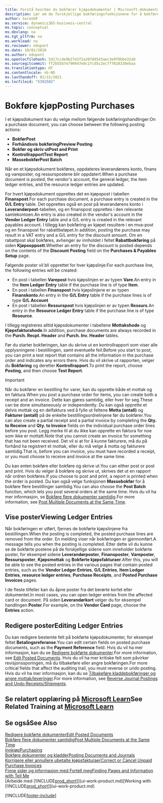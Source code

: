 ```yaml
---
title: Forstå hvordan du bokfører kjøpsdokumenter | Microsoft-dokumentasjon
description: Lær om de forskjellige bokføringsfunksjonene for å bokføre kjøpsdokumenter og hvordan du kan oppdatere bokførte dokumenter.
author: SorenGP
ms.service: dynamics365-business-central
ms.topic: conceptual
ms.devlang: na
ms.tgt_pltfrm: na
ms.workload: na
ms.reviewer: edupont
ms.date: 10/01/2020
ms.author: edupont
ms.openlocfilehash: 5d17cc4e9b27e5f2a20fd9543aec3e9f8bbe32a0
ms.sourcegitcommit: ff2b55b7e790447e0c1fcd5c2ec7f7610338ebaa
ms.translationtype: HT
ms.contentlocale: nb-NO
ms.lasthandoff: 02/15/2021
ms.locfileid: "5392502"
---
```

# <a name="posting-purchases"></a><span data-ttu-id="bd007-103">Bokføre kjøp</span><span class="sxs-lookup"><span data-stu-id="bd007-103">Posting Purchases</span></span>
<span data-ttu-id="bd007-104">I et kjøpsdokument kan du velge mellom følgende bokføringshandlinger:</span><span class="sxs-lookup"><span data-stu-id="bd007-104">On a purchase document, you can choose between the following posting actions:</span></span>

* <span data-ttu-id="bd007-105">**Bokfør**</span><span class="sxs-lookup"><span data-stu-id="bd007-105">**Post**</span></span>
* <span data-ttu-id="bd007-106">**Forhåndsvis bokføring**</span><span class="sxs-lookup"><span data-stu-id="bd007-106">**Preview Posting**</span></span>
* <span data-ttu-id="bd007-107">**Bokfør og skriv ut**</span><span class="sxs-lookup"><span data-stu-id="bd007-107">**Post and Print**</span></span>
* <span data-ttu-id="bd007-108">**Kontrollrapport**</span><span class="sxs-lookup"><span data-stu-id="bd007-108">**Test Report**</span></span>
* <span data-ttu-id="bd007-109">**Massebokfør**</span><span class="sxs-lookup"><span data-stu-id="bd007-109">**Post Batch**</span></span>

<span data-ttu-id="bd007-110">Når en et kjøpsdokument bokføres, oppdateres leverandørens konto, finans og vareposter, og ressurspostene blir oppdatert.</span><span class="sxs-lookup"><span data-stu-id="bd007-110">When a purchase document is posted, the vendor's account, the general ledger, the item ledger entries, and the resource ledger entries  are updated.</span></span>

<span data-ttu-id="bd007-111">For hvert kjøpsdokument opprettes det en kjøpspost i tabellen **Finanspost**.</span><span class="sxs-lookup"><span data-stu-id="bd007-111">For each purchase document, a purchase entry is created in the **G/L Entry** table.</span></span> <span data-ttu-id="bd007-112">Det opprettes også en post på leverandørens konto i **Leverandørpost**-tabellen, og en finanspost opprettes i den relevante samlekontoen.</span><span class="sxs-lookup"><span data-stu-id="bd007-112">An entry is also created in the vendor's account in the **Vendor Ledger Entry** table and a G/L entry is created in the relevant payables account.</span></span> <span data-ttu-id="bd007-113">I tillegg kan bokføring av kjøpet resultere i en mva-post og en finanspost for rabattbeløpet.</span><span class="sxs-lookup"><span data-stu-id="bd007-113">In addition, posting the purchase may result in a VAT entry and a G/L entry for the discount amount.</span></span> <span data-ttu-id="bd007-114">Om en rabattpost skal bokføres, avhenger av innholdet i feltet  **Rabattbokføring** på siden **Kjøpsoppsett**.</span><span class="sxs-lookup"><span data-stu-id="bd007-114">Whether an entry for the discount is posted depends on the contents of the **Discount Posting** field on the **Purchases & Payables Setup** page.</span></span>

<span data-ttu-id="bd007-115">Følgende poster vil bli opprettet for hver kjøpslinje:</span><span class="sxs-lookup"><span data-stu-id="bd007-115">For each purchase line, the following entries will be created:</span></span>
- <span data-ttu-id="bd007-116">En post i tabellen **Varepost** hvis kjøpslinjen er av typen **Vare**.</span><span class="sxs-lookup"><span data-stu-id="bd007-116">An entry in the **Item Ledger Entry** table if the purchase line is of type **Item**.</span></span>
- <span data-ttu-id="bd007-117">En post i tabellen **Finanspost** hvis kjøpslinjene er av typen **Finanskonto**.</span><span class="sxs-lookup"><span data-stu-id="bd007-117">An entry in the **G/L Entry** table if the purchase lines is of type **G/L Account**</span></span>
- <span data-ttu-id="bd007-118">En post i tabellen **Ressurspost** hvis kjøpslinjen er av typen **Ressurs**.</span><span class="sxs-lookup"><span data-stu-id="bd007-118">An entry in the **Resource Ledger Entry** table if the purchase line is of type **Resource**.</span></span>

<span data-ttu-id="bd007-119">I tillegg registreres alltid kjøpsdokumenter i tabellene **Mottakshode** og **Kjøpsfakturahode**.</span><span class="sxs-lookup"><span data-stu-id="bd007-119">In addition, purchase documents are always recorded in the **Purch. Recpt. Header** and **Purch. Inv. Header** tables.</span></span>

<span data-ttu-id="bd007-120">Før du starter bokføringen, kan du skrive ut en kontrollrapport som viser alle opplysningene i bestillingen, samt eventuelle feil.</span><span class="sxs-lookup"><span data-stu-id="bd007-120">Before you start to post, you can print a test report that contains all the information in the purchase order and indicates any errors there.</span></span> <span data-ttu-id="bd007-121">Hvis du vil skrive ut rapporten, velger du **Bokføring** og deretter **Kontrollrapport**.</span><span class="sxs-lookup"><span data-stu-id="bd007-121">To print the report, choose **Posting**, and then choose **Test Report**.</span></span>

> [!IMPORTANT]  
>   <span data-ttu-id="bd007-122">Når du bokfører en bestilling for varer, kan du opprette både et mottak og en faktura.</span><span class="sxs-lookup"><span data-stu-id="bd007-122">When you post a purchase order for items, you can create both a receipt and an invoice.</span></span> <span data-ttu-id="bd007-123">Dette kan gjøres samtidig, eller hver for seg.</span><span class="sxs-lookup"><span data-stu-id="bd007-123">These can be done simultaneously or independently.</span></span> <span data-ttu-id="bd007-124">Du kan også opprette et delvis mottak og en delfaktura ved å fylle ut feltene **Motta (antall)** og **Fakturer (antall)** på de enkelte bestillingsordrelinjene før du bokfører.</span><span class="sxs-lookup"><span data-stu-id="bd007-124">You can also create a partial receipt and a partial invoice by completing the **Qty. to Receive** and **Qty. to Invoice** fields on the individual purchase order lines before you post.</span></span> <span data-ttu-id="bd007-125">Legg merke til at du ikke kan opprette en faktura for noe som ikke er mottatt.</span><span class="sxs-lookup"><span data-stu-id="bd007-125">Note that you cannot create an invoice for something that has not been received.</span></span> <span data-ttu-id="bd007-126">Det vil si at for å kunne fakturere, må du på forhånd ha registrert et mottak, eller du må velge å motta og fakturere samtidig.</span><span class="sxs-lookup"><span data-stu-id="bd007-126">That is, before you can invoice, you must have recorded a receipt, or you must choose to receive and invoice at the same time.</span></span>

<span data-ttu-id="bd007-127">Du kan enten bokføre eller bokføre og skrive ut.</span><span class="sxs-lookup"><span data-stu-id="bd007-127">You can either post or post and print.</span></span> <span data-ttu-id="bd007-128">Hvis du velger å bokføre og skrive ut, skrives det ut en rapport når ordren bokføres.</span><span class="sxs-lookup"><span data-stu-id="bd007-128">If you choose to post and print, a report is printed when the order is posted.</span></span> <span data-ttu-id="bd007-129">Du kan også velge funksjonen **Massebokfør** for å bokføre flere bestillinger samtidig.</span><span class="sxs-lookup"><span data-stu-id="bd007-129">You can also choose the **Post Batch** function, which lets you post several orders at the same time.</span></span> <span data-ttu-id="bd007-130">Hvis du vil ha mer informasjon, se [Bokføre flere dokumenter samtidig](ui-batch-posting.md).</span><span class="sxs-lookup"><span data-stu-id="bd007-130">For more information, see [Post Multiple Documents at the Same Time](ui-batch-posting.md).</span></span>

## <a name="viewing-ledger-entries"></a><span data-ttu-id="bd007-131">Vise poster</span><span class="sxs-lookup"><span data-stu-id="bd007-131">Viewing Ledger Entries</span></span>
<span data-ttu-id="bd007-132">Når bokføringen er utført, fjernes de bokførte kjøpslinjene fra bestillingen.</span><span class="sxs-lookup"><span data-stu-id="bd007-132">When the posting is completed, the posted purchase lines are removed from the order.</span></span> <span data-ttu-id="bd007-133">En melding viser når bokføringen er gjennomført.</span><span class="sxs-lookup"><span data-stu-id="bd007-133">A message tells you when the posting is completed.</span></span> <span data-ttu-id="bd007-134">Etter dette vil du kunne se de bokførte postene på de forskjellige sidene som inneholder bokførte poster, for eksempel sidene **Leverandørposter**, **Finansposter**, **Vareposter**, **Ressursposter**, **Kjøpsmottak** og **Bokførte kjøpsfakturaer**.</span><span class="sxs-lookup"><span data-stu-id="bd007-134">After this, you will be able to see the posted entries in the various pages that contain posted entries, such as the **Vendor Ledger Entries**, **G/L Entries**, **Item Ledger Entries**, **resource ledger entries**, **Purchase Receipts**, and **Posted Purchase Invoices** pages.</span></span>

<span data-ttu-id="bd007-135">I de fleste tilfeller kan du åpne poster fra det berørte kortet eller dokumentet.</span><span class="sxs-lookup"><span data-stu-id="bd007-135">In most cases, you can open ledger entries from the affected card or document.</span></span> <span data-ttu-id="bd007-136">På siden **Leverandørkort** velger du for eksempel handlingen **Poster**.</span><span class="sxs-lookup"><span data-stu-id="bd007-136">For example, on the **Vendor Card** page, choose the **Entries** action.</span></span>

## <a name="editing-ledger-entries"></a><span data-ttu-id="bd007-137">Redigere poster</span><span class="sxs-lookup"><span data-stu-id="bd007-137">Editing Ledger Entries</span></span>
<span data-ttu-id="bd007-138">Du kan redigere bestemte felt på bokførte kjøpsdokumenter, for eksempel feltet **Betalingsreferanse**.</span><span class="sxs-lookup"><span data-stu-id="bd007-138">You can edit certain fields on posted purchase documents, such as the **Payment Reference** field.</span></span> <span data-ttu-id="bd007-139">Hvis du vil ha mer informasjon, kan du se [Redigere bokførte dokumenter](across-edit-posted-document.md).</span><span class="sxs-lookup"><span data-stu-id="bd007-139">For more information, see [Edit Posted Documents](across-edit-posted-document.md).</span></span> <span data-ttu-id="bd007-140">Hvis du vil ha mer kritiske felt som påvirker revisjonssporingen, må du tilbakeføre eller angre bokføringen.</span><span class="sxs-lookup"><span data-stu-id="bd007-140">For more critical fields that affect the auditing trail, you must reverse or undo posting.</span></span> <span data-ttu-id="bd007-141">Hvis du vil ha mer informasjon, kan du se [Tilbakeføre kladdebokføringer og angre mottak/leveringer](finance-how-reverse-journal-posting.md).</span><span class="sxs-lookup"><span data-stu-id="bd007-141">For more information, see [Reverse Journal Postings and Undo Receipts/Shipments](finance-how-reverse-journal-posting.md).</span></span>

## <a name="see-related-training-at-microsoft-learn"></a><span data-ttu-id="bd007-142">Se relatert opplæring på [Microsoft Learn](/learn/modules/receive-invoice-dynamics-d365-business-central/index)</span><span class="sxs-lookup"><span data-stu-id="bd007-142">See Related Training at [Microsoft Learn](/learn/modules/receive-invoice-dynamics-d365-business-central/index)</span></span>

## <a name="see-also"></a><span data-ttu-id="bd007-143">Se også</span><span class="sxs-lookup"><span data-stu-id="bd007-143">See Also</span></span>
[<span data-ttu-id="bd007-144">Redigere bokførte dokumenter</span><span class="sxs-lookup"><span data-stu-id="bd007-144">Edit Posted Documents</span></span>](across-edit-posted-document.md)  
[<span data-ttu-id="bd007-145">Bokføre flere dokumenter samtidig</span><span class="sxs-lookup"><span data-stu-id="bd007-145">Post Multiple Documents at the Same Time</span></span>](ui-batch-posting.md)  
[<span data-ttu-id="bd007-146">Innkjøp</span><span class="sxs-lookup"><span data-stu-id="bd007-146">Purchasing</span></span>](purchasing-manage-purchasing.md)  
[<span data-ttu-id="bd007-147">Bokføre dokumenter og kladder</span><span class="sxs-lookup"><span data-stu-id="bd007-147">Posting Documents and Journals</span></span>](ui-post-documents-journals.md)  
[<span data-ttu-id="bd007-148">Korrigere eller annullere ubetalte kjøpsfakturaer</span><span class="sxs-lookup"><span data-stu-id="bd007-148">Correct or Cancel Unpaid Purchase Invoices</span></span>](purchasing-how-correct-cancel-unpaid-purchase-invoices.md)  
[<span data-ttu-id="bd007-149">Finne sider og informasjon med Fortell meg</span><span class="sxs-lookup"><span data-stu-id="bd007-149">Finding Pages and Information with Tell Me</span></span>](ui-search.md)  
<span data-ttu-id="bd007-150">[Arbeide med [!INCLUDE[prod_short](includes/prod_short.md)]](ui-work-product.md)</span><span class="sxs-lookup"><span data-stu-id="bd007-150">[Working with [!INCLUDE[prod_short](includes/prod_short.md)]](ui-work-product.md)</span></span>


[!INCLUDE[footer-include](includes/footer-banner.md)]